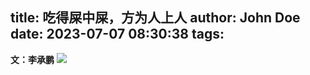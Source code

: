 title: 吃得屎中屎，方为人上人
author: John Doe
date: 2023-07-07 08:30:38
tags:
---
**文：李承鹏**<!--more-->
![](/images/20230707001.jpg)

